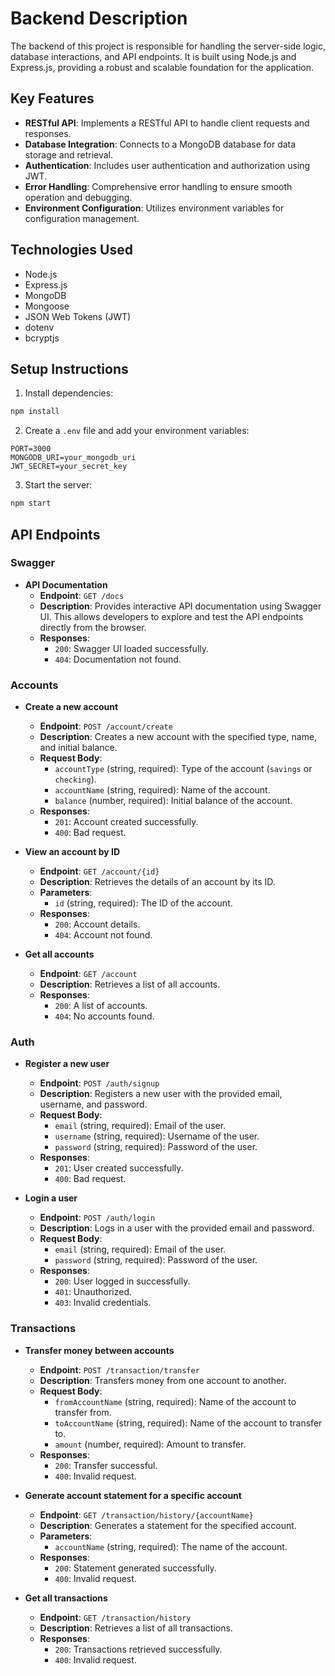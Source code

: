 # Backend Description

The backend of this project is responsible for handling the server-side logic, database interactions, and API endpoints. It is built using Node.js and Express.js, providing a robust and scalable foundation for the application.

## Key Features

- **RESTful API**: Implements a RESTful API to handle client requests and responses.
- **Database Integration**: Connects to a MongoDB database for data storage and retrieval.
- **Authentication**: Includes user authentication and authorization using JWT.
- **Error Handling**: Comprehensive error handling to ensure smooth operation and debugging.
- **Environment Configuration**: Utilizes environment variables for configuration management.

## Technologies Used

- Node.js
- Express.js
- MongoDB
- Mongoose
- JSON Web Tokens (JWT)
- dotenv
- bcryptjs

## Setup Instructions

1. Install dependencies:
  ```bash
  npm install
  ```
2. Create a `.env` file and add your environment variables:
  ```env
  PORT=3000
  MONGODB_URI=your_mongodb_uri
  JWT_SECRET=your_secret_key
  ```
3. Start the server:
  ```bash
  npm start
  ```

## API Endpoints

### Swagger

- **API Documentation**
  - **Endpoint**: `GET /docs`
  - **Description**: Provides interactive API documentation using Swagger UI. This allows developers to explore and test the API endpoints directly from the browser.
  - **Responses**:
    - `200`: Swagger UI loaded successfully.
    - `404`: Documentation not found.


### Accounts

- **Create a new account**
  - **Endpoint**: `POST /account/create`
  - **Description**: Creates a new account with the specified type, name, and initial balance.
  - **Request Body**:
    - `accountType` (string, required): Type of the account (`savings` or `checking`).
    - `accountName` (string, required): Name of the account.
    - `balance` (number, required): Initial balance of the account.
  - **Responses**:
    - `201`: Account created successfully.
    - `400`: Bad request.

- **View an account by ID**
  - **Endpoint**: `GET /account/{id}`
  - **Description**: Retrieves the details of an account by its ID.
  - **Parameters**:
    - `id` (string, required): The ID of the account.
  - **Responses**:
    - `200`: Account details.
    - `404`: Account not found.

- **Get all accounts**
  - **Endpoint**: `GET /account`
  - **Description**: Retrieves a list of all accounts.
  - **Responses**:
    - `200`: A list of accounts.
    - `404`: No accounts found.

### Auth

- **Register a new user**
  - **Endpoint**: `POST /auth/signup`
  - **Description**: Registers a new user with the provided email, username, and password.
  - **Request Body**:
    - `email` (string, required): Email of the user.
    - `username` (string, required): Username of the user.
    - `password` (string, required): Password of the user.
  - **Responses**:
    - `201`: User created successfully.
    - `400`: Bad request.

- **Login a user**
  - **Endpoint**: `POST /auth/login`
  - **Description**: Logs in a user with the provided email and password.
  - **Request Body**:
    - `email` (string, required): Email of the user.
    - `password` (string, required): Password of the user.
  - **Responses**:
    - `200`: User logged in successfully.
    - `401`: Unauthorized.
    - `403`: Invalid credentials.

### Transactions

- **Transfer money between accounts**
  - **Endpoint**: `POST /transaction/transfer`
  - **Description**: Transfers money from one account to another.
  - **Request Body**:
    - `fromAccountName` (string, required): Name of the account to transfer from.
    - `toAccountName` (string, required): Name of the account to transfer to.
    - `amount` (number, required): Amount to transfer.
  - **Responses**:
    - `200`: Transfer successful.
    - `400`: Invalid request.

- **Generate account statement for a specific account**
  - **Endpoint**: `GET /transaction/history/{accountName}`
  - **Description**: Generates a statement for the specified account.
  - **Parameters**:
    - `accountName` (string, required): The name of the account.
  - **Responses**:
    - `200`: Statement generated successfully.
    - `400`: Invalid request.

- **Get all transactions**
  - **Endpoint**: `GET /transaction/history`
  - **Description**: Retrieves a list of all transactions.
  - **Responses**:
    - `200`: Transactions retrieved successfully.
    - `400`: Invalid request.
